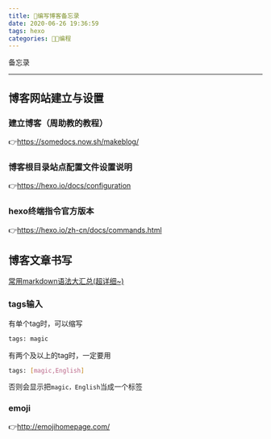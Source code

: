 ```yaml
---
title: 📝编写博客备忘录
date: 2020-06-26 19:36:59
tags: hexo
categories: 👩‍💻编程
---
```

备忘录
<!--more-->
---
## 博客网站建立与设置
### 建立博客（周助教的教程）
👉<https://somedocs.now.sh/makeblog/>

### 博客根目录站点配置文件设置说明
👉<https://hexo.io/docs/configuration>

### hexo终端指令官方版本
👉<https://hexo.io/zh-cn/docs/commands.html>

## 博客文章书写
[常用markdown语法大汇总(超详细~)](https://blog.csdn.net/wsmrzx/article/details/81478945?ops_request_misc=%257B%2522request%255Fid%2522%253A%2522159289034919724839224088%2522%252C%2522scm%2522%253A%252220140713.130102334..%2522%257D&request_id=159289034919724839224088&biz_id=0&utm_medium=distribute.pc_search_result.none-task-blog-2~all~first_rank_ecpm_v1~rank_ctr_v2-1-81478945.ecpm_v1_rank_ctr_v2&utm_term=hexo%E7%BC%96%E5%86%99%E6%96%87%E7%AB%A0 )
### tags输入
有单个tag时，可以缩写
```bash
tags: magic
```
有两个及以上的tag时，一定要用
```bash
tags: [magic,English]
```
否则会显示把`magic，English`当成一个标签

### emoji
👉<http://emojihomepage.com/>


